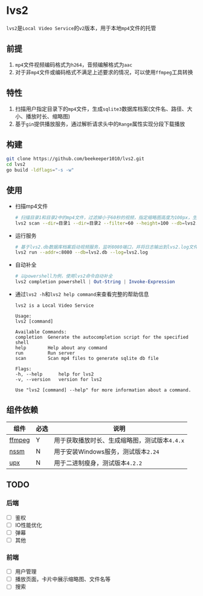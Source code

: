 # lvs2

`lvs2`是`Local Video Service`的`v2`版本，用于本地`mp4`文件的托管

## 前提

1. `mp4`文件视频编码格式为`h264`，音频编解格式为`aac`
2. 对于非`mp4`文件或编码格式不满足上述要求的情况，可以使用`ffmpeg`工具转换

## 特性

1. 扫描用户指定目录下的`mp4`文件，生成`sqlite3`数据库档案(文件名、路径、大小、播放时长、缩略图)
2. 基于`gin`提供播放服务，通过解析请求头中的`Range`属性实现分段下载播放

## 构建

```bash
git clone https://github.com/beekeeper1010/lvs2.git
cd lvs2
go build -ldflags="-s -w"
```

## 使用

+ 扫描mp4文件

  ```bash
  # 扫描目录1和目录2中的mp4文件，过滤掉小于60秒的视频，指定缩略图高度为100px，生成lvs2.db数据库档案
  lvs2 scan --dir=目录1 --dir=目录2 --filter=60 --height=100 --db=lvs2.db
  ```

+ 运行服务

  ```bash
  # 基于lvs2.db数据库档案启动视频服务，监听8080端口，并将日志输出到lvs2.log文件中
  lvs2 run --addr=:8080 --db=lvs2.db --log=lvs2.log
  ```

+ 自动补全

  ```powershell
  # 以powershell为例，使用lvs2命令自动补全
  lvs2 completion powershell | Out-String | Invoke-Expression
  ```

+ 通过`lvs2 -h`和`lvs2 help command`来查看完整的帮助信息

  ```text
  lvs2 is a Local Video Service

  Usage:
  lvs2 [command]

  Available Commands:
  completion  Generate the autocompletion script for the specified shell
  help        Help about any command
  run         Run server
  scan        Scan mp4 files to generate sqlite db file

  Flags:
  -h, --help      help for lvs2
  -v, --version   version for lvs2

  Use "lvs2 [command] --help" for more information about a command.
  ```

## 组件依赖

| 组件 | 必选 | 说明 |
| --- | --- | --- |
| [ffmpeg](https://github.com/BtbN/FFmpeg-Builds/releases) | Y | 用于获取播放时长、生成缩略图，测试版本`4.4.x` |
| [nssm](https://nssm.cc/download) | N | 用于安装Windows服务，测试版本`2.24` |
| [upx](https://github.com/upx/upx/releases/) | N | 用于二进制瘦身，测试版本`4.2.2` |

## TODO

### 后端

+ [ ] 鉴权
+ [ ] IO性能优化
+ [ ] 弹幕
+ [ ] 其他

### 前端

+ [ ] 用户管理
+ [ ] 播放页面，卡片中展示缩略图、文件名等
+ [ ] 搜索
